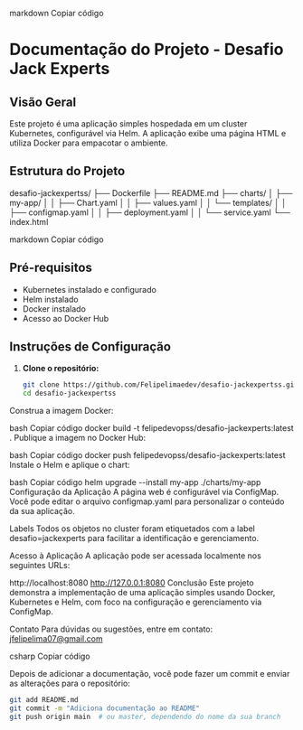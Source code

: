 markdown
Copiar código
# Documentação do Projeto - Desafio Jack Experts

## Visão Geral

Este projeto é uma aplicação simples hospedada em um cluster Kubernetes, configurável via Helm. A aplicação exibe uma página HTML e utiliza Docker para empacotar o ambiente.

## Estrutura do Projeto

desafio-jackexpertss/ ├── Dockerfile ├── README.md ├── charts/ │ ├── my-app/ │ │ ├── Chart.yaml │ │ ├── values.yaml │ │ └── templates/ │ │ ├── configmap.yaml │ │ ├── deployment.yaml │ │ └── service.yaml └── index.html

markdown
Copiar código

## Pré-requisitos

- Kubernetes instalado e configurado
- Helm instalado
- Docker instalado
- Acesso ao Docker Hub

## Instruções de Configuração

1. **Clone o repositório:**
   ```bash
   git clone https://github.com/Felipelimaedev/desafio-jackexpertss.git
   cd desafio-jackexpertss
Construa a imagem Docker:

bash
Copiar código
docker build -t felipedevopss/desafio-jackexperts:latest .
Publique a imagem no Docker Hub:

bash
Copiar código
docker push felipedevopss/desafio-jackexperts:latest
Instale o Helm e aplique o chart:

bash
Copiar código
helm upgrade --install my-app ./charts/my-app
Configuração da Aplicação
A página web é configurável via ConfigMap. Você pode editar o arquivo configmap.yaml para personalizar o conteúdo da sua aplicação.

Labels
Todos os objetos no cluster foram etiquetados com a label desafio=jackexperts para facilitar a identificação e gerenciamento.

Acesso à Aplicação
A aplicação pode ser acessada localmente nos seguintes URLs:

http://localhost:8080
http://127.0.0.1:8080
Conclusão
Este projeto demonstra a implementação de uma aplicação simples usando Docker, Kubernetes e Helm, com foco na configuração e gerenciamento via ConfigMap.

Contato
Para dúvidas ou sugestões, entre em contato: jfelipelima07@gmail.com

csharp
Copiar código

Depois de adicionar a documentação, você pode fazer um commit e enviar as alterações para o repositório:

```bash
git add README.md
git commit -m "Adiciona documentação ao README"
git push origin main  # ou master, dependendo do nome da sua branch
